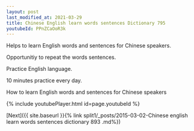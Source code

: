 ```yaml
---
layout: post
last_modified_at: 2021-03-29
title: Chinese English learn words sentences Dictionary 795 
youtubeId: PPnZCaOoR3k
---
```

 
 
Helps to learn English words and sentences for Chinese speakers.

Opportunitiy to repeat the words sentences. 

Practice English language. 
 
10 minutes practice every day. 
 
How to learn English words and sentences for Chinese speakers 
 
{% include youtubePlayer.html id=page.youtubeId %}
 
 
[Next]({{ site.baseurl }}{% link  split1/_posts/2015-03-02-Chinese english learn words sentences dictionary 893 .md%})
 
